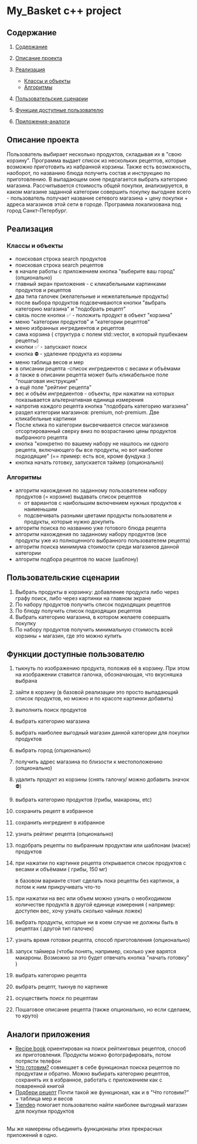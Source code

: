 # My_Basket c++ project

## Содержание 

1. [Содержание](#содержание)
1. [Описание проекта](#описание-проекта)
1. [Реализация](#реализация)
   * [Классы и объекты](#классы-и-объекты)
    * [Алгоритмы](#алгоритмы)
    
1. [Пользовательские сценарии](#пользовательские-сценарии)
1. [Функции доступные пользователю](#функции-доступные-пользователю)
1. [Приложения-аналоги](#аналоги-приложения)


## Описание проекта
Пользователь выбирает несколько продуктов, складывая их в "свою корзину".
Программа выдает список из нескольких рецептов, которые возможно приготовить из 
набранной корзины. Также есть возможность, наоборот, по названию блюда получить 
состав и инструкцию по приготовлению. В выпадающем окне предлагается выбрать категорию магазина. 
Рассчитывается стоимость общей покупки, анализируется, в каком магазине заданной категории совершить 
покупку выгоднее всего - пользователь получает название сетевого магазина + цену покупки + адреса 
магазинов этой сети в городе. Программа локализована под город Санкт-Петербург.

## Реализация
   ### Классы и объекты
- поисковая строка search продуктов
- поисковая строка search рецептов
- в начале работы с приложением кнопка "выберите ваш город" (опционально)
- главный экран приложения - с кликабельными картинками продуктов и рецептов
- два типа галочек (желательные и нежелательные продукты)
- после выбора продуктов подсвечиваются кнопки "выбрать категорию магазина"  и "подобрать рецепт"
- связь после кнопки ✅ - положить продукт в объект "корзина"
- меню "категории продуктов" и "категории рецептов"
- меню избранных ингредиентов и рецептов
- сама корзина ( структура с полем std::vector, в который пушбекаем рецепты)
- кнопки ✅ - запускают поиск
- кнопка ⛔️ - удаление продукта из корзины
- меню таблица весов и мер
- в описании рецепта -список ингредиентов с весами и объёмами
- а также в описании рецепта может быть кликабельное поле "пошаговая инструкция"
- а ещё  поле "рейтинг рецепта"
- вес и объём ингредиентов - объекты, при нажатии на которых показывается альтернативная единица измерения
- напротив каждого рецепта кнопка "подобрать категорию магазина"
- раздел категории магазинов: premium, not-premium. Две кликабельные картинки
- После клика по категории высвечивается список магазинов отсортированный сверху вниз по возрастанию цены продуктов выбранного рецепта
- кнопка "конкретно по вашему набору не нашлось ни одного рецепта, включающего бы все продукты, но вот наиболее подходящие" (== пример: есть все, кроме фундука :)
- кнопка начать готовку, запускается таймер (опционально)

### Алгоритмы

- алгоритм нахождения по заданному пользователем набору продуктов (= корзине) выдавать список рецептов
    - от вариантов с наибольшим включением нужных продуктов к наименьшим
    - подсвечивать разными цветами продукты пользователя и продукты, которые нужно докупить
- алгоритм поиска по названию уже готового блюда рецепта
- алгоритм нахождения по заданному набору продуктов (все продукты уже из полноценного выбранного пользователем рецепта)
- алгоритм поиска минимума стоимости среди магазинов данной категории
- алгоритм подбора рецептов по маске (шаблону)



## Пользовательские сценарии

1. Выбрать продукты в корзинку: добавление продукта либо через графу поиск, либо через картинки на главном экране
1. По набору продуктов получить список подходящих рецептов
1. По блюду получить список подходящих рецептов
1. Выбрать категорию магазина, в котором желаете совершать покупку
1. По набору продуктов получить минимальную стоимость всей корзины + магазин, где это можно купить

## Функции доступные пользователю
1. тыкнуть по изображению продукта, положив её в корзину. При этом на изображении ставится галочка, обозначающая, что вкусняшка выбрана
2. зайти в корзину (в базовой реализации это просто выпадающий список продуктов, но можно и по красоте картинки добавить)
3. выполнить поиск продуктов
4. выбрать категорию магазина
5. выбрать наиболее выгодный магазин данной категории для покупки продуктов
6. выбрать город (опционально)
7. получить адрес магазина по близости к местоположению (опционально)
8. удалить продукт из корзины (снять галочку/ можно добавить значок ⛔️)
9. выбрать категорию продуктов (грибы, макароны, etc)
10. сохранить рецепт в избранное
11.  сохранить ингредиент в избранное
12. узнать рейтинг рецепта (опционально)
13. подобрать рецепты по выбранным продуктам или шаблонам (маске) продуктов
14. при нажатии по картинке рецепта открывается список продуктов с весами и объёмами ( грибы, 150 мг)

    в базовом варианте стоит сделать пока рецепты без картинок, а потом к ним прикручивать что-то

15. при нажатии на вес или объем можно узнать о необходимом количестве продукта в другой единице измерения ( например: доступен вес, хочу узнать сколько чайных ложек)
16. выбрать продукты, которые ни в коем случае не должны быть в рецептах ( другой тип галочек)
17. узнать время готовки рецепта, способ приготовления (опционально)
18. запуск таймера (чтобы понять, например, сколько уже варятся макароны. Возможно за это будет отвечать кнопка "начать готовку" )
19. выбрать категорию рецепта
20. выбрать рецепт, тыкнув по картинке
21. осуществить поиск по рецептам
22. Пошаговое описание рецепта (также опционально, но если сделаем, то круто)

## Аналоги приложения
 * [Recipe book](https://play.google.com/store/apps/details?id=com.desertstorm.recipebook&hl=ru&gl=US) ориентирован на поиск рейтинговых рецептов, способ их приготовления. Продукты можно фотографировать, потом потрясти телефон 
* [Что готовим?](https://play.google.com/store/apps/details?id=ru.gamespace.myfridge&hl=ru&gl=US) совмещает в себе функционал поиска рецептов по продуктам и обратно. Можно выбирать категорию рецептов, сохранять их в избранное, работать с приложением как с поваренной книгой
* [Подбери рецепт](https://play.google.com/store/apps/details?id=com.ggl.jr.cookbooksearchbyingredients&hl=ru&gl=US) Почти такой же функционал, как и в "Что готовим?" + таблица мер и весов
* [Tiendeo](https://www.tiendeo.ru/sankt-peterburg) помогает пользователю найти наиболее выгодный магазин для покупки продуктов
<br/>
  Мы же намерены объединить функционалы этих прекрасных приложений в одно.

    
